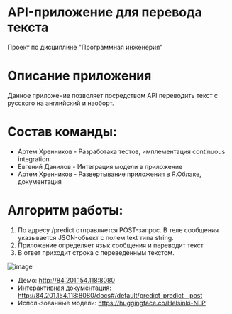 # API-приложение для перевода текста
Проект по дисциплине "Программная инженерия"
# Описание приложения
Данное приложение позволяет посредством API переводить текст с русского на английский и наоборт.

# Состав команды:
- Артем Хренников - Разработака тестов, имплементация continuous integration
- Евгений Данилов - Интеграция модели в приложение
- Артем Хренников - Развертывание приложения в Я.Облаке, документация

# Алгоритм работы:
1. По адресу /predict отправляется POST-запрос. В теле сообщения указывается JSON-обьект с полем text типа string.
2. Приложение определяет язык сообщения и переводит текст
3. В ответ приходит строка с переведенным текстом.

![image](https://user-images.githubusercontent.com/104252639/211545488-ae4e3e42-49d5-4db1-b146-c99032a2cefa.png)


- Демо: http://84.201.154.118:8080
- Интерактивная документация: http://84.201.154.118:8080/docs#/default/predict_predict__post
- Использованные модели: https://huggingface.co/Helsinki-NLP 
